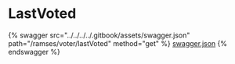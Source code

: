 # LastVoted

{% swagger src="../../../../.gitbook/assets/swagger.json" path="/ramses/voter/lastVoted" method="get" %}
[swagger.json](../../../../.gitbook/assets/swagger.json)
{% endswagger %}
